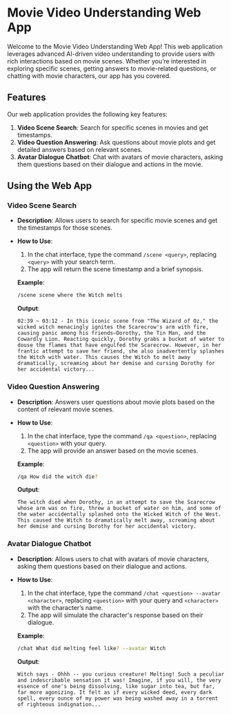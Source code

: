 # Movie Video Understanding Web App

Welcome to the Movie Video Understanding Web App! This web application leverages advanced AI-driven video understanding to provide users with rich interactions based on movie scenes. Whether you’re interested in exploring specific scenes, getting answers to movie-related questions, or chatting with movie characters, our app has you covered.

## Features

Our web application provides the following key features:

1. **Video Scene Search**: Search for specific scenes in movies and get timestamps.
2. **Video Question Answering**: Ask questions about movie plots and get detailed answers based on relevant scenes.
3. **Avatar Dialogue Chatbot**: Chat with avatars of movie characters, asking them questions based on their dialogue and actions in the movie.

## Using the Web App

### Video Scene Search

- **Description**: Allows users to search for specific movie scenes and get the timestamps for those scenes.

- **How to Use**:
  1. In the chat interface, type the command `/scene <query>`, replacing `<query>` with your search term.
  2. The app will return the scene timestamp and a brief synopsis.

  **Example**:
  ```bash
  /scene scene where the Witch melts
  ```
  **Output**:
  ```
  02:39 ~ 03:12 - In this iconic scene from "The Wizard of Oz," the wicked witch menacingly ignites the Scarecrow's arm with fire, causing panic among his friends—Dorothy, the Tin Man, and the Cowardly Lion. Reacting quickly, Dorothy grabs a bucket of water to douse the flames that have engulfed the Scarecrow. However, in her frantic attempt to save her friend, she also inadvertently splashes the Witch with water. This causes the Witch to melt away dramatically, screaming about her demise and cursing Dorothy for her accidental victory...
  ```

### Video Question Answering

- **Description**: Answers user questions about movie plots based on the content of relevant movie scenes.

- **How to Use**:
  1. In the chat interface, type the command `/qa <question>`, replacing `<question>` with your query.
  2. The app will provide an answer based on the movie scenes.

  **Example**:
  ```bash
  /qa How did the witch die?
  ```
  **Output**:
  ```
  The witch died when Dorothy, in an attempt to save the Scarecrow whose arm was on fire, threw a bucket of water on him, and some of the water accidentally splashed onto the Wicked Witch of the West. This caused the Witch to dramatically melt away, screaming about her demise and cursing Dorothy for her accidental victory.
  ```

### Avatar Dialogue Chatbot

- **Description**: Allows users to chat with avatars of movie characters, asking them questions based on their dialogue and actions.

- **How to Use**:
  1. In the chat interface, type the command `/chat <question> --avatar <character>`, replacing `<question>` with your query and `<character>` with the character’s name.
  2. The app will simulate the character's response based on their dialogue.

  **Example**:
  ```bash
  /chat What did melting feel like? --avatar Witch
  ```
  **Output**:
  ```
  Witch says - Ohhh -- you curious creature! Melting! Such a peculiar and indescribable sensation it was! Imagine, if you will, the very essence of one's being dissolving, like sugar into tea, but far, far more agonizing. It felt as if every wicked deed, every dark spell, every ounce of my power was being washed away in a torrent of righteous indignation...
  ```
